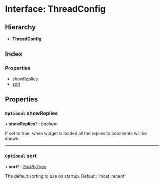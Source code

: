 # Interface: ThreadConfig

## Hierarchy

* **ThreadConfig**

## Index

### Properties

* [showReplies](annotoconfig.threadconfig.md#optional-showreplies)
* [sort](annotoconfig.threadconfig.md#optional-sort)

## Properties

### `Optional` showReplies

• **showReplies**? : *boolean*

If set to true, when widget is loaded all the replies to comments will be shown.

___

### `Optional` sort

• **sort**? : *[SortByType](../modules/annotoconfig.md#sortbytype)*

The default sorting to use on startup.
Default: 'most_recent'
